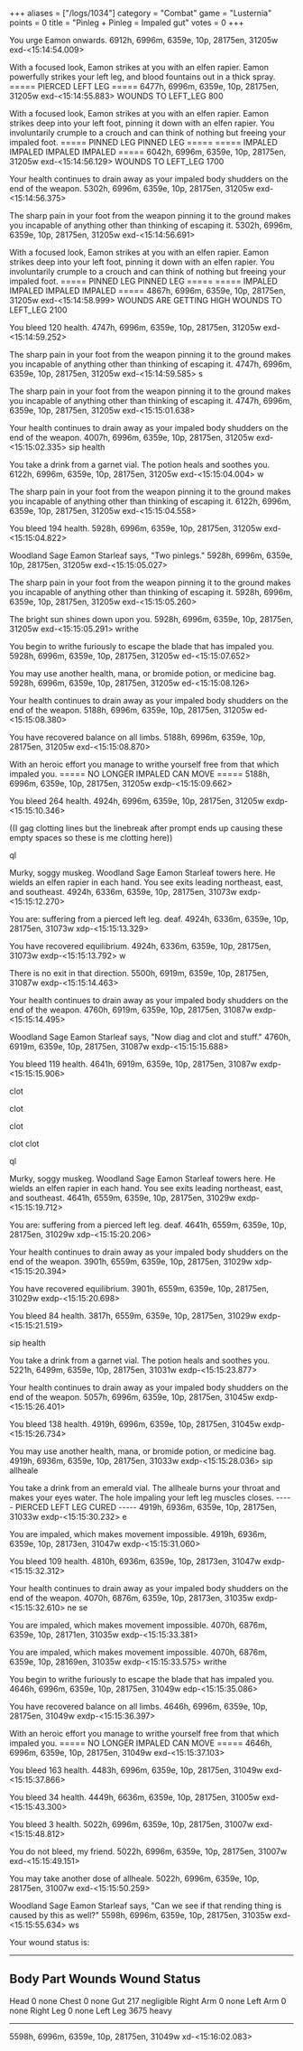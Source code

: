 +++
aliases = ["/logs/1034"]
category = "Combat"
game = "Lusternia"
points = 0
title = "Pinleg + Pinleg = Impaled gut"
votes = 0
+++

You urge Eamon onwards.
6912h, 6996m, 6359e, 10p, 28175en, 31205w exd-<15:14:54.009>

With a focused look, Eamon strikes at you with an elfen rapier. Eamon powerfully strikes your left leg, and blood fountains out in a thick spray.
===== PIERCED LEFT LEG =====
6477h, 6996m, 6359e, 10p, 28175en, 31205w exd-<15:14:55.883>
WOUNDS TO LEFT_LEG 800

With a focused look, Eamon strikes at you with an elfen rapier. Eamon strikes deep into your left foot, pinning it down with an elfen rapier. You involuntarily crumple to a crouch and can think of nothing but freeing your impaled foot.
===== PINNED LEG PINNED LEG =====
===== IMPALED IMPALED IMPALED IMPALED =====
6042h, 6996m, 6359e, 10p, 28175en, 31205w exd-<15:14:56.129>
WOUNDS TO LEFT_LEG 1700

Your health continues to drain away as your impaled body shudders on the end of the weapon.
5302h, 6996m, 6359e, 10p, 28175en, 31205w exd-<15:14:56.375>

The sharp pain in your foot from the weapon pinning it to the ground makes you incapable of anything other than thinking of escaping it.
5302h, 6996m, 6359e, 10p, 28175en, 31205w exd-<15:14:56.691>

With a focused look, Eamon strikes at you with an elfen rapier. Eamon strikes deep into your left foot, pinning it down with an elfen rapier. You involuntarily crumple to a crouch and can think of nothing but freeing your impaled foot.
===== PINNED LEG PINNED LEG =====
===== IMPALED IMPALED IMPALED IMPALED =====
4867h, 6996m, 6359e, 10p, 28175en, 31205w exd-<15:14:58.999>
WOUNDS ARE GETTING HIGH
WOUNDS TO LEFT_LEG 2100

You bleed 120 health.
4747h, 6996m, 6359e, 10p, 28175en, 31205w exd-<15:14:59.252>

The sharp pain in your foot from the weapon pinning it to the ground makes you incapable of anything other than thinking of escaping it.
4747h, 6996m, 6359e, 10p, 28175en, 31205w exd-<15:14:59.585>
s

The sharp pain in your foot from the weapon pinning it to the ground makes you incapable of anything other than thinking of escaping it.
4747h, 6996m, 6359e, 10p, 28175en, 31205w exd-<15:15:01.638>

Your health continues to drain away as your impaled body shudders on the end of the weapon.
4007h, 6996m, 6359e, 10p, 28175en, 31205w exd-<15:15:02.335>
sip health

You take a drink from a garnet vial.
The potion heals and soothes you.
6122h, 6996m, 6359e, 10p, 28175en, 31205w exd-<15:15:04.004>
w

The sharp pain in your foot from the weapon pinning it to the ground makes you incapable of anything other than thinking of escaping it.
6122h, 6996m, 6359e, 10p, 28175en, 31205w exd-<15:15:04.558>

You bleed 194 health.
5928h, 6996m, 6359e, 10p, 28175en, 31205w exd-<15:15:04.822>

Woodland Sage Eamon Starleaf says, \"Two pinlegs.\"
5928h, 6996m, 6359e, 10p, 28175en, 31205w exd-<15:15:05.027>

The sharp pain in your foot from the weapon pinning it to the ground makes you incapable of anything other than thinking of escaping it.
5928h, 6996m, 6359e, 10p, 28175en, 31205w exd-<15:15:05.260>

The bright sun shines down upon you.
5928h, 6996m, 6359e, 10p, 28175en, 31205w exd-<15:15:05.291>
writhe

You begin to writhe furiously to escape the blade that has impaled you.
5928h, 6996m, 6359e, 10p, 28175en, 31205w ed-<15:15:07.652>

You may use another health, mana, or bromide potion, or medicine bag.
5928h, 6996m, 6359e, 10p, 28175en, 31205w ed-<15:15:08.126>

Your health continues to drain away as your impaled body shudders on the end of the weapon.
5188h, 6996m, 6359e, 10p, 28175en, 31205w ed-<15:15:08.380>

You have recovered balance on all limbs.
5188h, 6996m, 6359e, 10p, 28175en, 31205w exd-<15:15:08.870>

With an heroic effort you manage to writhe yourself free from that which impaled you.
===== NO LONGER IMPALED CAN MOVE =====
5188h, 6996m, 6359e, 10p, 28175en, 31205w exdp-<15:15:09.662>

You bleed 264 health.
4924h, 6996m, 6359e, 10p, 28175en, 31205w exdp-<15:15:10.346>






((I gag clotting lines but the linebreak after prompt ends up causing these empty spaces so these is me clotting here))




ql

Murky, soggy muskeg.
Woodland Sage Eamon Starleaf towers here. He wields an elfen rapier in each hand.
You see exits leading northeast, east, and southeast.
4924h, 6336m, 6359e, 10p, 28175en, 31073w exdp-<15:15:12.270>

You are:
suffering from a pierced left leg.
deaf.
4924h, 6336m, 6359e, 10p, 28175en, 31073w xdp-<15:15:13.329>

You have recovered equilibrium.
4924h, 6336m, 6359e, 10p, 28175en, 31073w exdp-<15:15:13.792>
w

There is no exit in that direction.
5500h, 6919m, 6359e, 10p, 28175en, 31087w exdp-<15:15:14.463>

Your health continues to drain away as your impaled body shudders on the end of the weapon.
4760h, 6919m, 6359e, 10p, 28175en, 31087w exdp-<15:15:14.495>

Woodland Sage Eamon Starleaf says, \"Now diag and clot and stuff.\"
4760h, 6919m, 6359e, 10p, 28175en, 31087w exdp-<15:15:15.688>

You bleed 119 health.
4641h, 6919m, 6359e, 10p, 28175en, 31087w exdp-<15:15:15.906>

clot

clot

clot

clot
clot


ql

Murky, soggy muskeg.
Woodland Sage Eamon Starleaf towers here. He wields an elfen rapier in each hand.
You see exits leading northeast, east, and southeast.
4641h, 6559m, 6359e, 10p, 28175en, 31029w exdp-<15:15:19.712>

You are:
suffering from a pierced left leg.
deaf.
4641h, 6559m, 6359e, 10p, 28175en, 31029w xdp-<15:15:20.206>

Your health continues to drain away as your impaled body shudders on the end of the weapon.
3901h, 6559m, 6359e, 10p, 28175en, 31029w xdp-<15:15:20.394>

You have recovered equilibrium.
3901h, 6559m, 6359e, 10p, 28175en, 31029w exdp-<15:15:20.698>

You bleed 84 health.
3817h, 6559m, 6359e, 10p, 28175en, 31029w exdp-<15:15:21.519>

sip health

You take a drink from a garnet vial.
The potion heals and soothes you.
5221h, 6499m, 6359e, 10p, 28175en, 31031w exdp-<15:15:23.877>

Your health continues to drain away as your impaled body shudders on the end of the weapon.
5057h, 6996m, 6359e, 10p, 28175en, 31045w exdp-<15:15:26.401>

You bleed 138 health.
4919h, 6996m, 6359e, 10p, 28175en, 31045w exdp-<15:15:26.734>


You may use another health, mana, or bromide potion, or medicine bag.
4919h, 6936m, 6359e, 10p, 28175en, 31033w exdp-<15:15:28.036>
sip allheale

You take a drink from an emerald vial.
The allheale burns your throat and makes your eyes water.
The hole impaling your left leg muscles closes.
----- PIERCED LEFT LEG CURED -----
4919h, 6936m, 6359e, 10p, 28175en, 31033w exdp-<15:15:30.232>
e

You are impaled, which makes movement impossible.
4919h, 6936m, 6359e, 10p, 28173en, 31047w exdp-<15:15:31.060>

You bleed 109 health.
4810h, 6936m, 6359e, 10p, 28173en, 31047w exdp-<15:15:32.312>


Your health continues to drain away as your impaled body shudders on the end of the weapon.
4070h, 6876m, 6359e, 10p, 28173en, 31035w exdp-<15:15:32.610>
ne
se

You are impaled, which makes movement impossible.
4070h, 6876m, 6359e, 10p, 28171en, 31035w exdp-<15:15:33.381>

You are impaled, which makes movement impossible.
4070h, 6876m, 6359e, 10p, 28169en, 31035w exdp-<15:15:33.575>
writhe

You begin to writhe furiously to escape the blade that has impaled you.
4646h, 6996m, 6359e, 10p, 28175en, 31049w edp-<15:15:35.086>

You have recovered balance on all limbs.
4646h, 6996m, 6359e, 10p, 28175en, 31049w exdp-<15:15:36.397>

With an heroic effort you manage to writhe yourself free from that which impaled you.
===== NO LONGER IMPALED CAN MOVE =====
4646h, 6996m, 6359e, 10p, 28175en, 31049w exd-<15:15:37.103>

You bleed 163 health.
4483h, 6996m, 6359e, 10p, 28175en, 31049w exd-<15:15:37.866>







You bleed 34 health.
4449h, 6636m, 6359e, 10p, 28175en, 31005w exd-<15:15:43.300>


You bleed 3 health.
5022h, 6996m, 6359e, 10p, 28175en, 31007w exd-<15:15:48.812>

You do not bleed, my friend.
5022h, 6996m, 6359e, 10p, 28175en, 31007w exd-<15:15:49.151>

You may take another dose of allheale.
5022h, 6996m, 6359e, 10p, 28175en, 31007w exd-<15:15:50.259>

Woodland Sage Eamon Starleaf says, \"Can we see if that rending thing is caused by this as well?\"
5598h, 6996m, 6359e, 10p, 28175en, 31035w exd-<15:15:55.634>
ws

Your wound status is:
*******************************************************************************
Body Part       Wounds     Wound Status    
-------------------------------------------------------------------------------
Head            0          none
Chest           0          none
Gut             217        negligible
Right Arm       0          none
Left Arm        0          none
Right Leg       0          none
Left Leg        3675       heavy
*******************************************************************************
5598h, 6996m, 6359e, 10p, 28175en, 31049w xd-<15:16:02.083>


